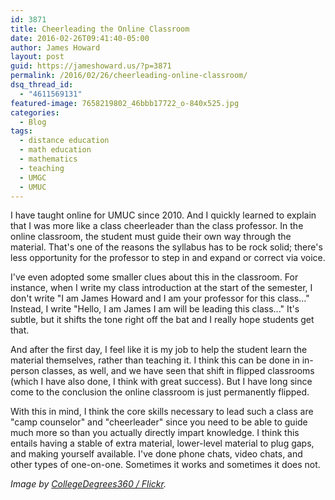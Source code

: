 ```yaml
---
id: 3871
title: Cheerleading the Online Classroom
date: 2016-02-26T09:41:40-05:00
author: James Howard
layout: post
guid: https://jameshoward.us/?p=3871
permalink: /2016/02/26/cheerleading-online-classroom/
dsq_thread_id:
  - "4611569131"
featured-image: 7658219802_46bbb17722_o-840x525.jpg
categories:
  - Blog
tags:
  - distance education
  - math education
  - mathematics
  - teaching
  - UMGC
  - UMUC
---
```

I have taught online for UMUC since 2010.  And I quickly learned to explain that I was more like a class cheerleader than the class professor.  In the online classroom, the student must guide their own way through the material.  That's one of the reasons the syllabus has to be rock solid; there's less opportunity for the professor to step in and expand or correct via voice.

I've even adopted some smaller clues about this in the classroom.  For instance, when I write my class introduction at the start of the semester, I don't write "I am James Howard and I am your professor for this class..."  Instead, I write "Hello, I am James I am will be leading this class..."  It's subtle, but it shifts the tone right off the bat and I really hope students get that.  

And after the first day, I feel like it is my job to help the student learn the material themselves, rather than teaching it.  I think this can be done in in-person classes, as well, and we have seen that shift in flipped classrooms (which I have also done, I think with great success).  But I have long since come to the conclusion the online classroom is just permanently flipped.  

With this in mind, I think the core skills necessary to lead such a class are "camp counselor" and "cheerleader" since you need to be able to guide much more so than you actually directly impart knowledge.  I think this entails having a stable of extra material, lower-level material to plug gaps, and making yourself available.  I've done phone chats, video chats, and other types of one-on-one.  Sometimes it works and sometimes it does not.

_Image by [CollegeDegrees360 / Flickr](https://www.flickr.com/photos/83633410@N07/7658219802)._
